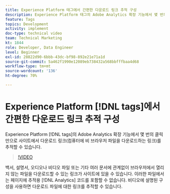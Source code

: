 ```yaml
---
title: Experience Platform 태그에서 간편한 다운로드 링크 추적 구성
description: Experience Platform 태그의 Adobe Analytics 확장 기능에서 몇 번의 클릭만으로 사이트에서 다운로드 링크(컴퓨터에 비 브라우저 파일을 다운로드하는 링크)를 추적할 수 있습니다.
feature: Tags
topics: Development
activity: implement
doc-type: technical video
team: Technical Marketing
kt: 1844
role: Developer, Data Engineer
level: Beginner
exl-id: 28822d90-6bbb-43dc-bf98-892e21e71a1d
source-git-commit: 5a462f1990e12089eb738432a568bbfffbaa4d68
workflow-type: tm+mt
source-wordcount: '136'
ht-degree: 70%

---
```


# Experience Platform [!DNL tags]에서 간편한 다운로드 링크 추적 구성

Experience Platform [!DNL tags]의 Adobe Analytics 확장 기능에서 몇 번의 클릭만으로 사이트에서 다운로드 링크(컴퓨터에 비 브라우저 파일을 다운로드하는 링크)를 추적할 수 있습니다.

>[!VIDEO](https://video.tv.adobe.com/v/25762/?quality=12&learn=on)

백서, 설명서, 오디오나 비디오 파일 또는 기타 여러 문서에 관계없이 브라우저에서 열리지 않는 파일을 다운로드할 수 있는 링크가 사이트에 있을 수 있습니다. 이러한 파일에서는 페이지에 추적용 [!DNL Analytics] 코드를 포함할 수 없습니다. 비디오에 설명된 구성을 사용하면 다운로드 파일에 대한 링크를 추적할 수 있습니다.
